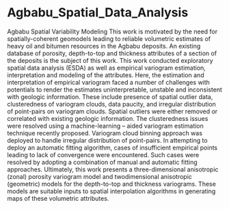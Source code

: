 # Agbabu_Spatial_Data_Analysis
 Agbabu Spatial Variability Modeling
This work is motivated by the need for spatially-coherent geomodels leading to reliable 
volumetric estimates of heavy oil and bitumen resources in the Agbabu deposits. 
An existing database of porosity, depth-to-top and thickness attributes of a section of the 
deposits is the subject of this work.
This work conducted exploratory spatial data analysis (ESDA) as well as empirical variogram estimation,
interpretation and modeling of the attributes. Here, the estimation and interpretation of empirical variogram
faced a number of challenges with potentials to render the estimates uninterpretable, unstable and
inconsistent with geologic information. These include presence of spatial outlier data, clusteredness of
variogram clouds, data paucity, and irregular distribution of point-pairs on variogram clouds. Spatial
outliers were either removed or correlated with existing geologic information. The clusteredness issues were
resolved using a machine-learning – aided variogram estimation technique recently proposed. Variogram
cloud binning approach was deployed to handle irregular distribution of point-pairs. In attempting to
deploy an automatic fitting algorithm, cases of insufficient empirical points leading to lack of convergence
were encountered. Such cases were resolved by adopting a combination of manual and automatic fitting
approaches.
Ultimately, this work presents a three-dimensional anisotropic (zonal) porosity variogram model and 
twodimensional anisotropic (geometric) models for the depth-to-top and thickness variograms. These models
are suitable inputs to spatial interpolation algorithms in generating maps of these volumetric attributes.
